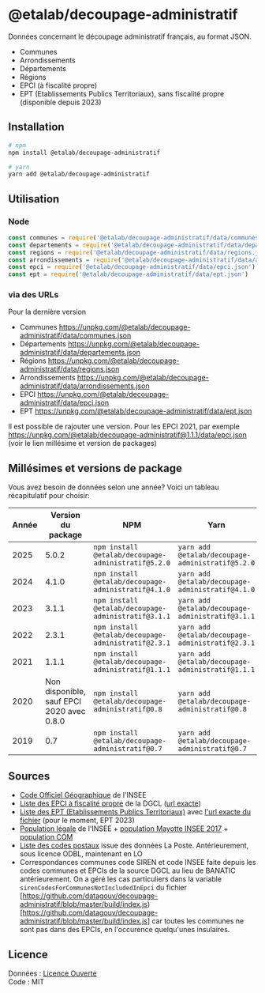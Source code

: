 # @etalab/decoupage-administratif

Données concernant le découpage administratif français, au format JSON.

- Communes
- Arrondissements
- Départements
- Régions
- EPCI (à fiscalité propre)
- EPT (Etablissements Publics Territoriaux), sans fiscalité propre (disponible depuis 2023)

## Installation

```bash
# npm
npm install @etalab/decoupage-administratif

# yarn
yarn add @etalab/decoupage-administratif
```

## Utilisation

### Node

```js
const communes = require('@etalab/decoupage-administratif/data/communes.json')
const departements = require('@etalab/decoupage-administratif/data/departements.json')
const regions = require('@etalab/decoupage-administratif/data/regions.json')
const arrondissements = require('@etalab/decoupage-administratif/data/arrondissements.json')
const epci = require('@etalab/decoupage-administratif/data/epci.json')
const ept = require('@etalab/decoupage-administratif/data/ept.json')
```

### via des URLs

Pour la dernière version

- Communes https://unpkg.com/@etalab/decoupage-administratif/data/communes.json
- Départements https://unpkg.com/@etalab/decoupage-administratif/data/departements.json
- Régions https://unpkg.com/@etalab/decoupage-administratif/data/regions.json
- Arrondissements https://unpkg.com/@etalab/decoupage-administratif/data/arrondissements.json
- EPCI https://unpkg.com/@etalab/decoupage-administratif/data/epci.json
- EPT https://unpkg.com/@etalab/decoupage-administratif/data/ept.json

Il est possible de rajouter une version. Pour les EPCI 2021, par exemple https://unpkg.com/@etalab/decoupage-administratif@1.1.1/data/epci.json (voir le lien millésime et version de packages)

## Millésimes et versions de package

Vous avez besoin de données selon une année? Voici un tableau récapitulatif pour choisir:

| Année | Version du package                        | NPM                                                 | Yarn                                             |
|-------|-------------------------------------------|-----------------------------------------------------|--------------------------------------------------|
| 2025  | 5.0.2                                     | `npm install @etalab/decoupage-administratif@5.2.0` | `yarn add @etalab/decoupage-administratif@5.2.0` |
| 2024  | 4.1.0                                     | `npm install @etalab/decoupage-administratif@4.1.0` | `yarn add @etalab/decoupage-administratif@4.1.0` |
| 2023  | 3.1.1                                     | `npm install @etalab/decoupage-administratif@3.1.1` | `yarn add @etalab/decoupage-administratif@3.1.1` |
| 2022  | 2.3.1                                     | `npm install @etalab/decoupage-administratif@2.3.1` | `yarn add @etalab/decoupage-administratif@2.3.1` |
| 2021  | 1.1.1                                     | `npm install @etalab/decoupage-administratif@1.1.1` | `yarn add @etalab/decoupage-administratif@1.1.1` |
| 2020  | Non disponible, sauf EPCI 2020 avec 0.8.0 | `npm install @etalab/decoupage-administratif@0.8`   | `yarn add @etalab/decoupage-administratif@0.8`   |
| 2019  | 0.7                                       | `npm install @etalab/decoupage-administratif@0.7`   | `yarn add @etalab/decoupage-administratif@0.7`   |

## Sources

* [Code Officiel Géographique](https://insee.fr/fr/information/2560452) de l'INSEE
* [Liste des EPCI à fiscalité propre](https://www.collectivites-locales.gouv.fr/institutions/liste-et-composition-des-epci-fiscalite-propre) de la DGCL ([url exacte](https://www.collectivites-locales.gouv.fr/files/Accueil/DESL/2025/epcicom2025-2.xlsx))
* [Liste des EPT (Etablissements Publics Territoriaux)](https://www.insee.fr/fr/information/2510634) avec [l'url exacte du fichier](https://www.insee.fr/fr/statistiques/fichier/2510634/ept_au_01-01-2023.xlsx) (pour le moment, EPT 2023)
* [Population légale](https://www.insee.fr/fr/statistiques/8290591?sommaire=8290669) de l'INSEE + [population Mayotte INSEE 2017](https://www.insee.fr/fr/statistiques/3291775?sommaire=2120838) + [population COM](https://www.insee.fr/fr/statistiques/8290593?sommaire=8290669)
* [Liste des codes postaux](https://www.data.gouv.fr/fr/datasets/base-officielle-des-codes-postaux/) issue des données La Poste. Antérieurement, sous licence ODBL, maintenant en LO
* Correspondances communes code SIREN et code INSEE faite depuis les codes communes et EPCIs de la source DGCL au lieu de BANATIC antérieurement. On a géré les cas particuliers dans la variable `sirenCodesForCommunesNotIncludedInEpci` du fichier [https://github.com/datagouv/decoupage-administratif/blob/master/build/index.js)[https://github.com/datagouv/decoupage-administratif/blob/master/build/index.js] car toutes les communes ne sont pas dans des EPCIs, en l'occurence quelqu'unes insulaires.

## Licence

Données : [Licence Ouverte](https://www.etalab.gouv.fr/licence-ouverte-open-licence)\
Code : MIT
